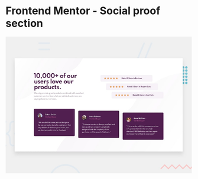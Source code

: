 # Frontend Mentor - Social proof section

![Design preview for the Social proof section coding challenge](./design/desktop-preview.jpg)


